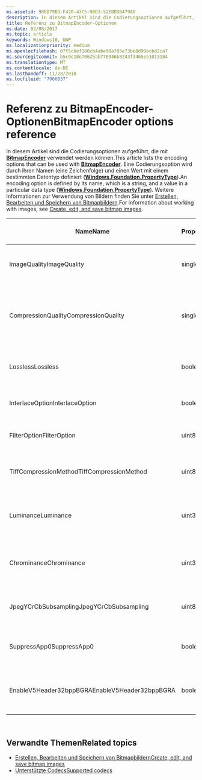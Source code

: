 ```yaml
---
ms.assetid: 98BD79B3-F420-43C5-98D3-52EBDDB479A0
description: In diesem Artikel sind die Codierungsoptionen aufgeführt, die mit BitmapEncoder verwendet werden können.
title: Referenz zu BitmapEncoder-Optionen
ms.date: 02/08/2017
ms.topic: article
keywords: Windows10, UWP
ms.localizationpriority: medium
ms.openlocfilehash: 07f5c6ef180cb4abe90a705e73be8d99ecbd2ca7
ms.sourcegitcommit: b5c9c18e70625ab770946b8243f3465ee1013184
ms.translationtype: MT
ms.contentlocale: de-DE
ms.lasthandoff: 11/28/2018
ms.locfileid: "7966837"
---
```

# <a name="bitmapencoder-options-reference"></a><span data-ttu-id="a76b4-104">Referenz zu BitmapEncoder-Optionen</span><span class="sxs-lookup"><span data-stu-id="a76b4-104">BitmapEncoder options reference</span></span>


<span data-ttu-id="a76b4-105">In diesem Artikel sind die Codierungsoptionen aufgeführt, die mit [**BitmapEncoder**](https://msdn.microsoft.com/library/windows/apps/br226206) verwendet werden können.</span><span class="sxs-lookup"><span data-stu-id="a76b4-105">This article lists the encoding options that can be used with [**BitmapEncoder**](https://msdn.microsoft.com/library/windows/apps/br226206).</span></span> <span data-ttu-id="a76b4-106">Eine Codierungsoption wird durch ihren Namen (eine Zeichenfolge) und einen Wert mit einem bestimmten Datentyp definiert ([**Windows.Foundation.PropertyType**](https://msdn.microsoft.com/library/windows/apps/br225871)).</span><span class="sxs-lookup"><span data-stu-id="a76b4-106">An encoding option is defined by its name, which is a string, and a value in a particular data type ([**Windows.Foundation.PropertyType**](https://msdn.microsoft.com/library/windows/apps/br225871)).</span></span> <span data-ttu-id="a76b4-107">Weitere Informationen zur Verwendung von Bildern finden Sie unter [Erstellen, Bearbeiten und Speichern von Bitmapbildern](imaging.md).</span><span class="sxs-lookup"><span data-stu-id="a76b4-107">For information about working with images, see [Create, edit, and save bitmap images](imaging.md).</span></span>

| <span data-ttu-id="a76b4-108">Name</span><span class="sxs-lookup"><span data-stu-id="a76b4-108">Name</span></span>                    | <span data-ttu-id="a76b4-109">PropertyType</span><span class="sxs-lookup"><span data-stu-id="a76b4-109">PropertyType</span></span> | <span data-ttu-id="a76b4-110">Verwendungshinweise</span><span class="sxs-lookup"><span data-stu-id="a76b4-110">Usage notes</span></span>                                                                                        | <span data-ttu-id="a76b4-111">Gültige Formate</span><span class="sxs-lookup"><span data-stu-id="a76b4-111">Valid formats</span></span> |
|-------------------------|--------------|----------------------------------------------------------------------------------------------------|---------------|
| <span data-ttu-id="a76b4-112">ImageQuality</span><span class="sxs-lookup"><span data-stu-id="a76b4-112">ImageQuality</span></span>            | <span data-ttu-id="a76b4-113">single</span><span class="sxs-lookup"><span data-stu-id="a76b4-113">single</span></span>       | <span data-ttu-id="a76b4-114">Gültige Werte von 0 bis 1,0</span><span class="sxs-lookup"><span data-stu-id="a76b4-114">Valid values from 0 to 1.0.</span></span> <span data-ttu-id="a76b4-115">Höhere Werte bedeuten höhere Qualität</span><span class="sxs-lookup"><span data-stu-id="a76b4-115">Higher values indicate higher quality</span></span>                                 | <span data-ttu-id="a76b4-116">JPEG, JPEG-XR</span><span class="sxs-lookup"><span data-stu-id="a76b4-116">JPEG, JPEG-XR</span></span> |
| <span data-ttu-id="a76b4-117">CompressionQuality</span><span class="sxs-lookup"><span data-stu-id="a76b4-117">CompressionQuality</span></span>      | <span data-ttu-id="a76b4-118">single</span><span class="sxs-lookup"><span data-stu-id="a76b4-118">single</span></span>       | <span data-ttu-id="a76b4-119">Gültige Werte von 0 bis 1,0</span><span class="sxs-lookup"><span data-stu-id="a76b4-119">Valid values from 0 to 1.0.</span></span> <span data-ttu-id="a76b4-120">Höhere Werte bedeuten ein effizienteres und langsameres Komprimierungsverfahren</span><span class="sxs-lookup"><span data-stu-id="a76b4-120">Higher values indicate a more efficient and slower compression scheme</span></span> | <span data-ttu-id="a76b4-121">TIFF</span><span class="sxs-lookup"><span data-stu-id="a76b4-121">TIFF</span></span>          |
| <span data-ttu-id="a76b4-122">Lossless</span><span class="sxs-lookup"><span data-stu-id="a76b4-122">Lossless</span></span>                | <span data-ttu-id="a76b4-123">boolean</span><span class="sxs-lookup"><span data-stu-id="a76b4-123">boolean</span></span>      | <span data-ttu-id="a76b4-124">Wenn dieser Wert auf „true“ festgelegt ist, wird die Option „ImageQuality“ ignoriert.</span><span class="sxs-lookup"><span data-stu-id="a76b4-124">If this is set to true, the ImageQuality option is ignored</span></span>                                        | <span data-ttu-id="a76b4-125">JPEG-XR</span><span class="sxs-lookup"><span data-stu-id="a76b4-125">JPEG-XR</span></span>       |
| <span data-ttu-id="a76b4-126">InterlaceOption</span><span class="sxs-lookup"><span data-stu-id="a76b4-126">InterlaceOption</span></span>         | <span data-ttu-id="a76b4-127">boolean</span><span class="sxs-lookup"><span data-stu-id="a76b4-127">boolean</span></span>      | <span data-ttu-id="a76b4-128">Gibt an, ob der Interlacemodus für das Bild verwendet wird</span><span class="sxs-lookup"><span data-stu-id="a76b4-128">Whether to interlace the image</span></span>                                                                    | <span data-ttu-id="a76b4-129">PNG</span><span class="sxs-lookup"><span data-stu-id="a76b4-129">PNG</span></span>           |
| <span data-ttu-id="a76b4-130">FilterOption</span><span class="sxs-lookup"><span data-stu-id="a76b4-130">FilterOption</span></span>            | <span data-ttu-id="a76b4-131">uint8</span><span class="sxs-lookup"><span data-stu-id="a76b4-131">uint8</span></span>        | <span data-ttu-id="a76b4-132">Verwenden Sie die [**PngFilterMode**](https://msdn.microsoft.com/library/windows/apps/br226389)-Enumeration.</span><span class="sxs-lookup"><span data-stu-id="a76b4-132">Use the [**PngFilterMode**](https://msdn.microsoft.com/library/windows/apps/br226389) enumeration</span></span>                                | <span data-ttu-id="a76b4-133">PNG</span><span class="sxs-lookup"><span data-stu-id="a76b4-133">PNG</span></span>           |
| <span data-ttu-id="a76b4-134">TiffCompressionMethod</span><span class="sxs-lookup"><span data-stu-id="a76b4-134">TiffCompressionMethod</span></span>   | <span data-ttu-id="a76b4-135">uint8</span><span class="sxs-lookup"><span data-stu-id="a76b4-135">uint8</span></span>        | <span data-ttu-id="a76b4-136">Verwenden Sie die [**TiffCompressionMode**](https://msdn.microsoft.com/library/windows/apps/br226399)-Enumeration.</span><span class="sxs-lookup"><span data-stu-id="a76b4-136">Use the [**TiffCompressionMode**](https://msdn.microsoft.com/library/windows/apps/br226399) enumeration</span></span>                    | <span data-ttu-id="a76b4-137">TIFF</span><span class="sxs-lookup"><span data-stu-id="a76b4-137">TIFF</span></span>          |
| <span data-ttu-id="a76b4-138">Luminance</span><span class="sxs-lookup"><span data-stu-id="a76b4-138">Luminance</span></span>               | <span data-ttu-id="a76b4-139">uint32Array</span><span class="sxs-lookup"><span data-stu-id="a76b4-139">uint32Array</span></span>  | <span data-ttu-id="a76b4-140">Ein Array mit 64Elementen, das die Quantifizierungskonstanten für die Leuchtdichte enthält</span><span class="sxs-lookup"><span data-stu-id="a76b4-140">An array of 64 elements containing luminance quantization constants</span></span>                               | <span data-ttu-id="a76b4-141">JPEG</span><span class="sxs-lookup"><span data-stu-id="a76b4-141">JPEG</span></span>          |
| <span data-ttu-id="a76b4-142">Chrominance</span><span class="sxs-lookup"><span data-stu-id="a76b4-142">Chrominance</span></span>             | <span data-ttu-id="a76b4-143">uint32Array</span><span class="sxs-lookup"><span data-stu-id="a76b4-143">uint32Array</span></span>  | <span data-ttu-id="a76b4-144">Ein Array mit 64Elementen, das die Quantifizierungskonstanten für die Chrominanz enthält</span><span class="sxs-lookup"><span data-stu-id="a76b4-144">An array of 64 elements containing chrominance quantization constants</span></span>                             | <span data-ttu-id="a76b4-145">JPEG</span><span class="sxs-lookup"><span data-stu-id="a76b4-145">JPEG</span></span>          |
| <span data-ttu-id="a76b4-146">JpegYCrCbSubsampling</span><span class="sxs-lookup"><span data-stu-id="a76b4-146">JpegYCrCbSubsampling</span></span>    | <span data-ttu-id="a76b4-147">uint8</span><span class="sxs-lookup"><span data-stu-id="a76b4-147">uint8</span></span>        | <span data-ttu-id="a76b4-148">Verwenden Sie die [**JpegSubsamplingMode**](https://msdn.microsoft.com/library/windows/apps/br226386)-Enumeration</span><span class="sxs-lookup"><span data-stu-id="a76b4-148">Use the [**JpegSubsamplingMode**](https://msdn.microsoft.com/library/windows/apps/br226386) enumeration</span></span>                    | <span data-ttu-id="a76b4-149">JPEG</span><span class="sxs-lookup"><span data-stu-id="a76b4-149">JPEG</span></span>          |
| <span data-ttu-id="a76b4-150">SuppressApp0</span><span class="sxs-lookup"><span data-stu-id="a76b4-150">SuppressApp0</span></span>            | <span data-ttu-id="a76b4-151">boolean</span><span class="sxs-lookup"><span data-stu-id="a76b4-151">boolean</span></span>      | <span data-ttu-id="a76b4-152">Gibt an, ob die Erstellung eines App0-Metadatenblocks unterdrückt wird</span><span class="sxs-lookup"><span data-stu-id="a76b4-152">Whether to suppress the creation of an App0 metadata block</span></span>                                        | <span data-ttu-id="a76b4-153">JPEG</span><span class="sxs-lookup"><span data-stu-id="a76b4-153">JPEG</span></span>          |
| <span data-ttu-id="a76b4-154">EnableV5Header32bppBGRA</span><span class="sxs-lookup"><span data-stu-id="a76b4-154">EnableV5Header32bppBGRA</span></span> | <span data-ttu-id="a76b4-155">boolean</span><span class="sxs-lookup"><span data-stu-id="a76b4-155">boolean</span></span>      | <span data-ttu-id="a76b4-156">Gibt an, ob die Codierung als Version5 des BMP-Formats erfolgen soll, die Alphawerte unterstützt.</span><span class="sxs-lookup"><span data-stu-id="a76b4-156">Whether to encode to a version 5 BMP which supports alpha</span></span>                                         | <span data-ttu-id="a76b4-157">BMP</span><span class="sxs-lookup"><span data-stu-id="a76b4-157">BMP</span></span>           |

 

## <a name="related-topics"></a><span data-ttu-id="a76b4-158">Verwandte Themen</span><span class="sxs-lookup"><span data-stu-id="a76b4-158">Related topics</span></span>

* [<span data-ttu-id="a76b4-159">Erstellen, Bearbeiten und Speichern von Bitmapbildern</span><span class="sxs-lookup"><span data-stu-id="a76b4-159">Create, edit, and save bitmap images</span></span>](imaging.md)
* [<span data-ttu-id="a76b4-160">Unterstützte Codecs</span><span class="sxs-lookup"><span data-stu-id="a76b4-160">Supported codecs</span></span>](supported-codecs.md)

 




